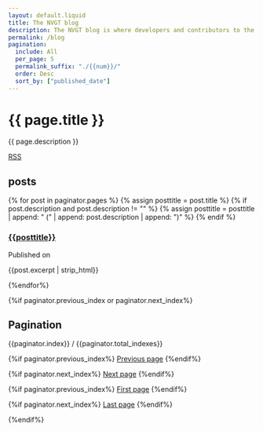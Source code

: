 ```yaml
---
layout: default.liquid
title: The NVGT blog
description: The NVGT blog is where developers and contributors to the engine can post helpful tips about it's use, news and updates, insites about development, or anything else that doesn't fit very well in the documentation or in other areas of this site. It is a very minamilistic blogging setup using a static site generator and is meant for informational purposes only.
permalink: /blog
pagination:
  include: All
  per_page: 5
  permalink_suffix: "./{{num}}/"
  order: Desc
  sort_by: ["published_date"]
---
```

# {{ page.title }}
{{ page.description }}

[RSS](/blog.xml)

## posts
{% for post in paginator.pages %}
{% assign posttitle = post.title %}
{% if post.description and post.description != "" %}
{% assign posttitle = posttitle | append: " (" | append: post.description | append: ")" %}
{% endif %}
### [{{posttitle}}](/{{post.permalink}})
Published on <script>document.write(local_datetime_string("{{ post.published_date}}"));</script>

{{post.excerpt | strip_html}}

{%endfor%}

{%if paginator.previous_index or paginator.next_index%}
<nav aria-label="Pagination">

## Pagination
{{paginator.index}} / {{paginator.total_indexes}}

{%if paginator.previous_index%}
[Previous page](/{{paginator.previous_index_permalink}})
{%endif%}

{%if paginator.next_index%}
[Next page](/{{paginator.next_index_permalink}})
{%endif%}

{%if paginator.previous_index%}
[First page](/{{paginator.first_index_permalink}})
{%endif%}

{%if paginator.next_index%}
[Last page](/{{paginator.last_index_permalink}})
{%endif%}

</nav>
{%endif%}
